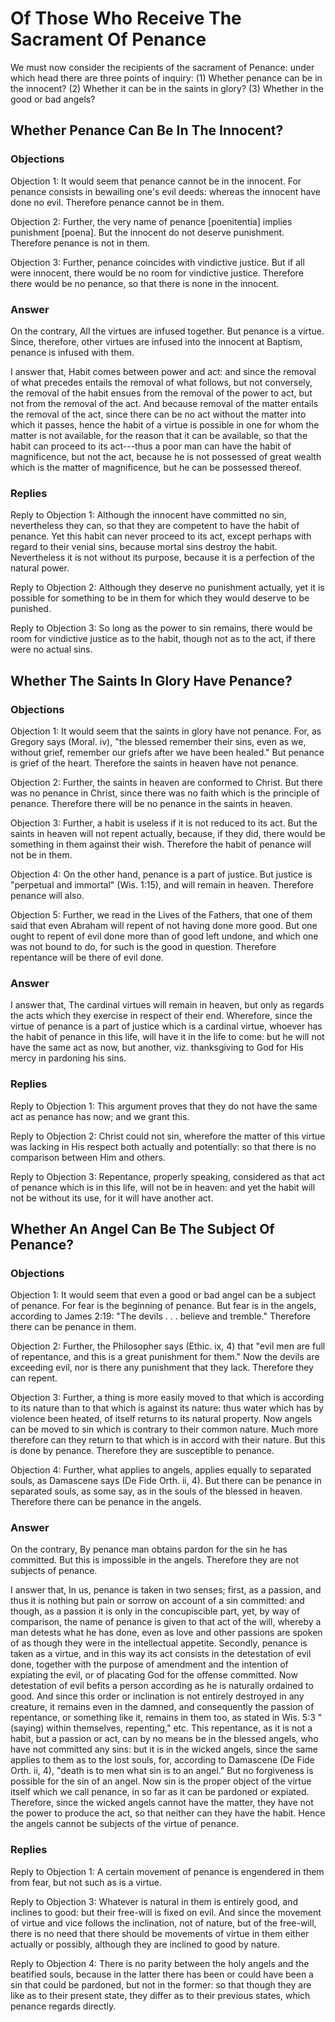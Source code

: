 # Of Those Who Receive The Sacrament Of Penance

We must now consider the recipients of the sacrament of Penance: under which head there are three points of inquiry:
(1) Whether penance can be in the innocent?
(2) Whether it can be in the saints in glory?
(3) Whether in the good or bad angels?
## Whether Penance Can Be In The Innocent?

### Objections

Objection 1: It would seem that penance cannot be in the innocent. For penance consists in bewailing one's evil deeds: whereas the innocent have done no evil. Therefore penance cannot be in them.

Objection 2: Further, the very name of penance [poenitentia] implies punishment [poena]. But the innocent do not deserve punishment. Therefore penance is not in them.

Objection 3: Further, penance coincides with vindictive justice. But if all were innocent, there would be no room for vindictive justice. Therefore there would be no penance, so that there is none in the innocent.

### Answer

On the contrary, All the virtues are infused together. But penance is a virtue. Since, therefore, other virtues are infused into the innocent at Baptism, penance is infused with them.

I answer that, Habit comes between power and act: and since the removal of what precedes entails the removal of what follows, but not conversely, the removal of the habit ensues from the removal of the power to act, but not from the removal of the act. And because removal of the matter entails the removal of the act, since there can be no act without the matter into which it passes, hence the habit of a virtue is possible in one for whom the matter is not available, for the reason that it can be available, so that the habit can proceed to its act---thus a poor man can have the habit of magnificence, but not the act, because he is not possessed of great wealth which is the matter of magnificence, but he can be possessed thereof.

### Replies

Reply to Objection 1: Although the innocent have committed no sin, nevertheless they can, so that they are competent to have the habit of penance. Yet this habit can never proceed to its act, except perhaps with regard to their venial sins, because mortal sins destroy the habit. Nevertheless it is not without its purpose, because it is a perfection of the natural power.

Reply to Objection 2: Although they deserve no punishment actually, yet it is possible for something to be in them for which they would deserve to be punished.

Reply to Objection 3: So long as the power to sin remains, there would be room for vindictive justice as to the habit, though not as to the act, if there were no actual sins.
## Whether The Saints In Glory Have Penance?

### Objections

Objection 1: It would seem that the saints in glory have not penance. For, as Gregory says (Moral. iv), "the blessed remember their sins, even as we, without grief, remember our griefs after we have been healed." But penance is grief of the heart. Therefore the saints in heaven have not penance.

Objection 2: Further, the saints in heaven are conformed to Christ. But there was no penance in Christ, since there was no faith which is the principle of penance. Therefore there will be no penance in the saints in heaven.

Objection 3: Further, a habit is useless if it is not reduced to its act. But the saints in heaven will not repent actually, because, if they did, there would be something in them against their wish. Therefore the habit of penance will not be in them.

Objection 4: On the other hand, penance is a part of justice. But justice is "perpetual and immortal" (Wis. 1:15), and will remain in heaven. Therefore penance will also.

Objection 5: Further, we read in the Lives of the Fathers, that one of them said that even Abraham will repent of not having done more good. But one ought to repent of evil done more than of good left undone, and which one was not bound to do, for such is the good in question. Therefore repentance will be there of evil done.

### Answer



I answer that, The cardinal virtues will remain in heaven, but only as regards the acts which they exercise in respect of their end. Wherefore, since the virtue of penance is a part of justice which is a cardinal virtue, whoever has the habit of penance in this life, will have it in the life to come: but he will not have the same act as now, but another, viz. thanksgiving to God for His mercy in pardoning his sins.

### Replies

Reply to Objection 1: This argument proves that they do not have the same act as penance has now; and we grant this.

Reply to Objection 2: Christ could not sin, wherefore the matter of this virtue was lacking in His respect both actually and potentially: so that there is no comparison between Him and others.

Reply to Objection 3: Repentance, properly speaking, considered as that act of penance which is in this life, will not be in heaven: and yet the habit will not be without its use, for it will have another act.
## Whether An Angel Can Be The Subject Of Penance?

### Objections

Objection 1: It would seem that even a good or bad angel can be a subject of penance. For fear is the beginning of penance. But fear is in the angels, according to James 2:19: "The devils . . . believe and tremble." Therefore there can be penance in them.

Objection 2: Further, the Philosopher says (Ethic. ix, 4) that "evil men are full of repentance, and this is a great punishment for them." Now the devils are exceeding evil, nor is there any punishment that they lack. Therefore they can repent.

Objection 3: Further, a thing is more easily moved to that which is according to its nature than to that which is against its nature: thus water which has by violence been heated, of itself returns to its natural property. Now angels can be moved to sin which is contrary to their common nature. Much more therefore can they return to that which is in accord with their nature. But this is done by penance. Therefore they are susceptible to penance.

Objection 4: Further, what applies to angels, applies equally to separated souls, as Damascene says (De Fide Orth. ii, 4). But there can be penance in separated souls, as some say, as in the souls of the blessed in heaven. Therefore there can be penance in the angels.

### Answer

On the contrary, By penance man obtains pardon for the sin he has committed. But this is impossible in the angels. Therefore they are not subjects of penance.

I answer that, In us, penance is taken in two senses; first, as a passion, and thus it is nothing but pain or sorrow on account of a sin committed: and though, as a passion it is only in the concupiscible part, yet, by way of comparison, the name of penance is given to that act of the will, whereby a man detests what he has done, even as love and other passions are spoken of as though they were in the intellectual appetite. Secondly, penance is taken as a virtue, and in this way its act consists in the detestation of evil done, together with the purpose of amendment and the intention of expiating the evil, or of placating God for the offense committed. Now detestation of evil befits a person according as he is naturally ordained to good. And since this order or inclination is not entirely destroyed in any creature, it remains even in the damned, and consequently the passion of repentance, or something like it, remains in them too, as stated in Wis. 5:3 "(saying) within themselves, repenting," etc. This repentance, as it is not a habit, but a passion or act, can by no means be in the blessed angels, who have not committed any sins: but it is in the wicked angels, since the same applies to them as to the lost souls, for, according to Damascene (De Fide Orth. ii, 4), "death is to men what sin is to an angel." But no forgiveness is possible for the sin of an angel. Now sin is the proper object of the virtue itself which we call penance, in so far as it can be pardoned or expiated. Therefore, since the wicked angels cannot have the matter, they have not the power to produce the act, so that neither can they have the habit. Hence the angels cannot be subjects of the virtue of penance.

### Replies

Reply to Objection 1: A certain movement of penance is engendered in them from fear, but not such as is a virtue.

Reply to Objection 3: Whatever is natural in them is entirely good, and inclines to good: but their free-will is fixed on evil. And since the movement of virtue and vice follows the inclination, not of nature, but of the free-will, there is no need that there should be movements of virtue in them either actually or possibly, although they are inclined to good by nature.

Reply to Objection 4: There is no parity between the holy angels and the beatified souls, because in the latter there has been or could have been a sin that could be pardoned, but not in the former: so that though they are like as to their present state, they differ as to their previous states, which penance regards directly.

